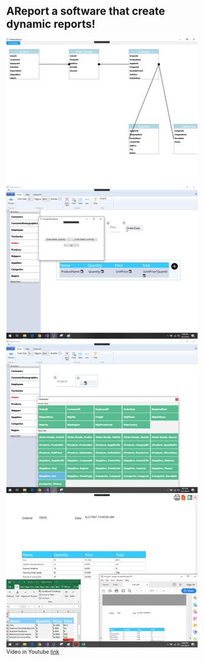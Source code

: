 # AReport a software that create dynamic reports!
![alt text](https://github.com/ademvelika/AReport/blob/master/ENTITYSELECT.PNG?raw=true)
<br>
![alt text](https://github.com/ademvelika/AReport/blob/master/Func.png?raw=true)
<br>
![alt-text](https://github.com/ademvelika/AReport/blob/master/selectcolumn.png?raw=true)
<br>
![alt-text](https://github.com/ademvelika/AReport/blob/master/preview.png?raw=true)
<br>
Video in Youtube
<a href="https://www.youtube.com/watch?v=WbgdKtr7-ug">link</a>
